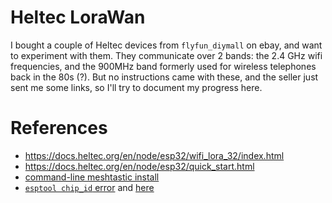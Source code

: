 # Heltec LoraWan

I bought a couple of Heltec devices from `flyfun_diymall` on ebay, and want
to experiment with them. They communicate over 2 bands: the 2.4 GHz wifi
frequencies, and the 900MHz band formerly used for wireless telephones back
in the 80s (?). But no instructions came with these, and the seller just
sent me some links, so I'll try to document my progress here.

# References
* <https://docs.heltec.org/en/node/esp32/wifi_lora_32/index.html>
* <https://docs.heltec.org/en/node/esp32/quick_start.html>
* [command-line meshtastic install](https://blog.habets.se/2024/01/Meshtastic-quick-setup.html)
* [`esptool chip_id` error](https://github.com/espressif/esptool/issues/784) and [here](https://bugzilla.redhat.com/show_bug.cgi?id=1955097)
